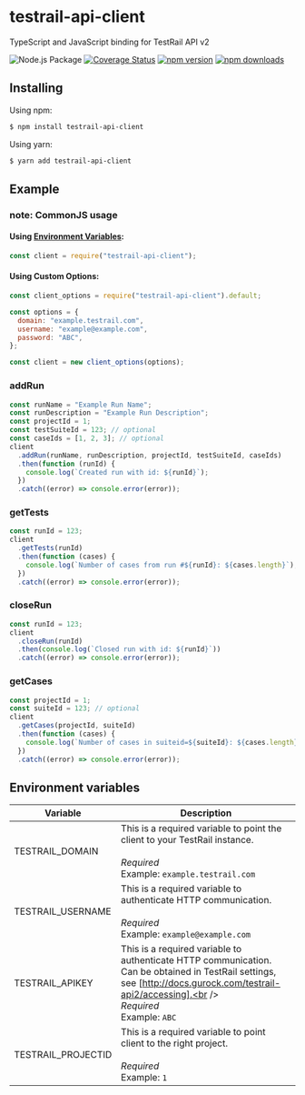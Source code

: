 # testrail-api-client

TypeScript and JavaScript binding for TestRail API v2

![Node.js Package](https://github.com/VoloBro/testrail-api-client/workflows/Node.js%20Package/badge.svg)
[![Coverage Status](https://coveralls.io/repos/github/VoloBro/testrail-api-client/badge.svg?branch=master)](https://coveralls.io/github/VoloBro/testrail-api-client?branch=master)
[![npm version](https://img.shields.io/npm/v/testrail-api-client.svg?style=flat-square)](https://www.npmjs.com/package/testrail-api-client)
[![npm downloads](https://img.shields.io/npm/dm/testrail-api-client.svg?style=flat-square)](http://npm-stat.com/charts.html?package=testrail-api-client)

## Installing

Using npm:

```bash
$ npm install testrail-api-client
```

Using yarn:

```bash
$ yarn add testrail-api-client
```

## Example

### note: CommonJS usage

#### Using [Environment Variables](#Environment-Variables):

```js
const client = require("testrail-api-client");
```

#### Using Custom Options:

```js
const client_options = require("testrail-api-client").default;

const options = {
  domain: "example.testrail.com",
  username: "example@example.com",
  password: "ABC",
};

const client = new client_options(options);
```

### addRun

```js
const runName = "Example Run Name";
const runDescription = "Example Run Description";
const projectId = 1;
const testSuiteId = 123; // optional
const caseIds = [1, 2, 3]; // optional
client
  .addRun(runName, runDescription, projectId, testSuiteId, caseIds)
  .then(function (runId) {
    console.log(`Created run with id: ${runId}`);
  })
  .catch((error) => console.error(error));
```

### getTests

```js
const runId = 123;
client
  .getTests(runId)
  .then(function (cases) {
    console.log(`Number of cases from run #${runId}: ${cases.length}`);
  })
  .catch((error) => console.error(error));
```

### closeRun

```js
const runId = 123;
client
  .closeRun(runId)
  .then(console.log(`Closed run with id: ${runId}`))
  .catch((error) => console.error(error));
```

### getCases

```js
const projectId = 1;
const suiteId = 123; // optional
client
  .getCases(projectId, suiteId)
  .then(function (cases) {
    console.log(`Number of cases in suiteid=${suiteId}: ${cases.length}`);
  })
  .catch((error) => console.error(error));
```

## Environment variables

| Variable           | Description                                                                                                                                                                                           |
| ------------------ | ----------------------------------------------------------------------------------------------------------------------------------------------------------------------------------------------------- |
| TESTRAIL_DOMAIN    | This is a required variable to point the client to your TestRail instance.<br /><br />_Required_<br />Example: `example.testrail.com`                                                                 |
| TESTRAIL_USERNAME  | This is a required variable to authenticate HTTP communication.<br /><br />_Required_<br />Example: `example@example.com`                                                                             |
| TESTRAIL_APIKEY    | This is a required variable to authenticate HTTP communication. Can be obtained in TestRail settings, see [http://docs.gurock.com/testrail-api2/accessing].<br /><br />_Required_<br />Example: `ABC` |
| TESTRAIL_PROJECTID | This is a required variable to point client to the right project.<br /><br />_Required_<br />Example: `1`                                                                                             |
